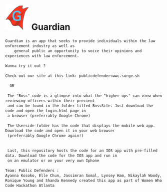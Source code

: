 


  
  <h1><img src="BossSite/images/Guardian_Logo-2.png"></img>  Guardian </h1> 
   
    
    Guardian is an app that seeks to provide individuals within the law enforcement industry as well as 
        general public an opportunity to voice their opinions and experiences with law enforcement. 
    
    Wanna try it out ?
    
    Check out our site at this link: publicdefenderswwc.surge.sh
     
      OR
      
     The "Boss" code is a glimpse into what the "higher ups" can view when reviewing officers within their precient
     and can be found in the folder titled BossSite. Just download the code and open the login.html page in
     a browser (preferrably Google Chrome)
     
     The Userside folder has the code that displays the mobile web app. Download the code and open it in your web browser
     (preferrably Google Chrome again!)
       

     Last, this repository hosts the code for an IOS app with pre-filled data. Download the code for the IOS app and run in
     on an emulator or on your very own Iphone
    
    Team: Public Defenders : 
    Ayanna Kosoko, Elle Chun, Jassimran Somal, Lynsey Ham, Nikaylah Woody, Ronique Young and Shanda Kennedy created this app as part of Women Who Code Hackathon Atlanta
  
  


